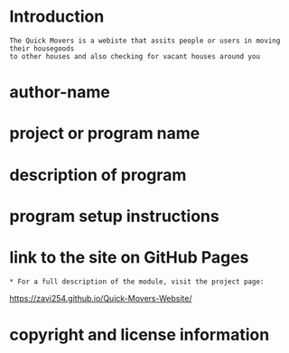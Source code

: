 # Introduction
    The Quick Movers is a webiste that assits people or users in moving their housegoods 
    to other houses and also checking for vacant houses around you
    
# author-name
# project or program name
# description of program
# program setup instructions
# link to the site on GitHub Pages
    * For a full description of the module, visit the project page:
   https://zavi254.github.io/Quick-Movers-Website/

# copyright and license information
